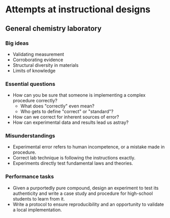 # Attempts at instructional designs

## General chemistry laboratory

### Big ideas

- Validating measurement
- Corroborating evidence
- Structural diversity in materials
- Limits of knowledge

### Essential questions

- How can you be sure that someone is implementing a complex procedure correctly?
    - What does "correctly" even mean?
    - Who gets to define "correct" or "standard"?
- How can we correct for inherent sources of error?
- How can experimental data and results lead us astray?

### Misunderstandings

- Experimental error refers to human incompetence, or a mistake made in procedure.
- Correct lab technique is following the instructions exactly.
- Experiments directly test fundamental laws and theories.


### Performance tasks

- Given a purportedly pure compound, design an experiment to test its authenticity and write a case study and procedure for high-school students to learn from it.
- Write a protocol to ensure reproducibility and an opportunity to validate a local implementation.